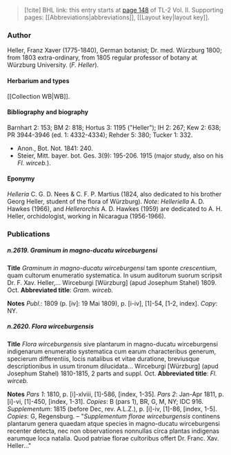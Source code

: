 > [!cite] BHL link: this entry starts at [page 148](https://www.biodiversitylibrary.org/item/103253#page/174/mode/1up) of TL-2 Vol. II.
> Supporting pages: [[Abbreviations|abbreviations]], [[Layout key|layout key]].

### Author

Heller, Franz Xaver (1775-1840), German botanist; Dr. med. Würzburg 1800; from 1803 extra-ordinary, from 1805 regular professor of botany at Würzburg University. (*F. Heller*).

#### Herbarium and types

[[Collection WB|WB]].

#### Bibliography and biography

Barnhart 2: 153; BM 2: 818; Hortus 3: 1195 ("Heller"); IH 2: 267; Kew 2: 638; PR 3944-3946 (ed. 1: 4332-4334); Rehder 5: 380; Tucker 1: 332.
- Anon., Bot. Not. 1841: 240.
- Steier, Mitt. bayer. bot. Ges. 3(9): 195-206. 1915 (major study, also on his *Fl. wirceb.*).

#### Eponymy

*Helleria* C. G. D. Nees & C. F. P. Martius (1824, also dedicated to his brother Georg Heller, student of the flora of Würzburg). *Note: Helleriella* A. D. Hawkes (1966), and *Hellerorchis* A. D. Hawkes (1959) are dedicated to A. H. Heller, orchidologist, working in Nicaragua (1956-1966).

### Publications

##### n.2619. Graminum in magno-ducatu wirceburgensi

**Title**
*Graminum in magno-ducatu wirceburgensi* tam sponte *crescentium*, quam cultorum enumeratio systematica. In usum auditorum suorum scripsit Dr. F. Xav. Heller,... Wirceburgi \[Würzburg\] (apud Josephum Stahel) 1809. Oct.
**Abbreviated title**: *Gram. wirceb.*

**Notes**
*Publ*.: 1809 (p. \[iv\]: 19 Mai 1809), p. \[i-iv\], \[1\]-54, \[1-2, index\]. *Copy*: NY.

##### n.2620. Flora wirceburgensis

**Title**
*Flora wirceburgensis* sive plantarum in magno-ducatu wirceburgensi indigenarum enumeratio systematica cum earum characteribus generum, specierum differentiis, locis natalibus et vitae duratione, breviusque descriptionibus in usum tironum dilucidata... Wirceburgi \[Würzburg\] (apud Josephum Stahel) 1810-1815, 2 parts and suppl. Oct.
**Abbreviated title**: *Fl. wirceb.*

**Notes**
*Pars 1*: 1810, p. \[i\]-xlviii, \[1\]-586, \[index, 1-35\].
*Pars 2*: Jan-Apr 1811, p. \[i\]-vi, \[1\]-450, \[index, 1-31\]. *Copies*: B (pars 1), BR, G, M, NY; IDC 916.
*Supplementum*: 1815 (before Dec, rev. A.L.Z.), p. \[i\]-iv, \[1\]-86, \[index, 1-5\]. *Copies*: G, Regensburg. – "*Supplementum florae wirceburgensis* continens plantarum genera quaedam atque species in magno-ducatu wirceburgensi recenter detecta, nec non observationes nonnullas circa plantas indigenas earumque loca natalia. Quod patriae florae cultoribus offert Dr. Franc. Xav. Heller..."

